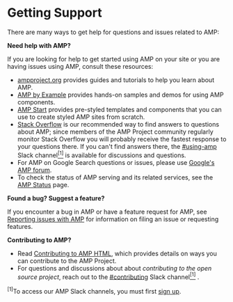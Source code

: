# Getting Support

There are many ways to get help for questions and issues related to AMP:

**Need help with AMP?**

If you are looking for help to get started using AMP on your site or you are having issues using AMP, consult these resources:

*   [ampproject.org](https://www.ampproject.org/docs) provides guides and tutorials to help you learn about AMP.
*   [AMP by Example](https://ampbyexample.com/) provides hands-on samples and demos for using AMP components.
*   [AMP Start](https://ampstart.com/) provides pre-styled templates and components that you can use to create styled AMP sites from scratch.
*   [Stack Overflow](http://stackoverflow.com/questions/tagged/amp-html) is our recommended way to find answers to questions about AMP; since members of the AMP Project community regularly monitor Stack Overflow you will probably receive the fastest response to your questions there. If you can't find answers there, the [#using-amp](https://amphtml.slack.com/messages/C9HPA6HGB/details/) Slack channel<a href="#note1"><sup>[1]</sup></a> is available for discussions and questions.  
*   For AMP on Google Search questions or issues, please use [Google's AMP forum](https://goo.gl/utQ1KZ).
*   To check the status of AMP serving and its related services, see the [AMP Status](https://status.ampproject.org/) page.

**Found a bug? Suggest a feature?**

If you encounter a bug in AMP or have a feature request for AMP, see [Reporting issues with AMP](https://github.com/ampproject/amphtml/blob/master/CONTRIBUTING.md#reporting-issues-with-amp) for information on filing an issue or requesting features.

**Contributing to AMP?**

*   Read [Contributing to AMP HTML](https://github.com/ampproject/amphtml/blob/master/CONTRIBUTING.md#ongoing-participation), which provides details on ways you can contribute to the AMP Project.
*   For questions and discussions about about *contributing to the open source project*, reach out to the [#contributing](https://amphtml.slack.com/messages/C9HRJ1GPN/details/) Slack channel<a href="#note1"><sup>[1]</sup></a> .




<span id="note1"><sup>[1]</sup></span>To access our AMP Slack channels, you must first [sign up](https://bit.ly/amp-slack-signup).
